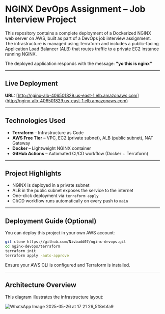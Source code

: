 # NGINX DevOps Assignment – Job Interview Project

This repository contains a complete deployment of a Dockerized NGINX web server on AWS, built as part of a DevOps job interview assignment.
The infrastructure is managed using Terraform and includes a public-facing Application Load Balancer (ALB) that routes traffic to a private EC2 instance running NGINX.

The deployed application responds with the message:
**"yo this is nginx"**

---

## Live Deployment

**URL:** [http://nginx-alb-406501829.us-east-1.elb.amazonaws.com](http://nginx-alb-406501829.us-east-1.elb.amazonaws.com)

---

## Technologies Used

* **Terraform** – Infrastructure as Code
* **AWS Free Tier** – VPC, EC2 (private subnet), ALB (public subnet), NAT Gateway
* **Docker** – Lightweight NGINX container
* **GitHub Actions** – Automated CI/CD workflow (Docker + Terraform)

---

## Project Highlights

* NGINX is deployed in a private subnet
* ALB in the public subnet exposes the service to the internet
* One-click deployment via `terraform apply`
* CI/CD workflow runs automatically on every push to `main`

---

## Deployment Guide (Optional)

You can deploy this project in your own AWS account:

```bash
git clone https://github.com/Nivbadd07/nginx-devops.git
cd nginx-devops/terraform
terraform init
terraform apply -auto-approve
```

Ensure your AWS CLI is configured and Terraform is installed.

---

## Architecture Overview

This diagram illustrates the infrastructure layout:


![WhatsApp Image 2025-05-26 at 17 21 26_5f8ebfa9](https://github.com/user-attachments/assets/064f6870-d238-4023-bcf9-53fcfc337d7b)

